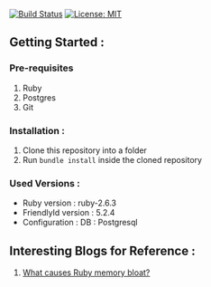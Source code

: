 [![Build Status](https://travis-ci.org/soumya74/rails_portal.svg?branch=master)](https://travis-ci.org/soumya74/rails_portal)
[![License: MIT](https://img.shields.io/badge/License-MIT-yellow.svg)](https://opensource.org/licenses/MIT)

## Getting Started :
### Pre-requisites
1.  Ruby
2.  Postgres
3.  Git

### Installation :
1.  Clone this repository into a folder
2.  Run `bundle install` inside the cloned repository


### Used Versions :

* Ruby version : ruby-2.6.3
* FriendlyId version : 5.2.4
* Configuration :
    DB : Postgresql

## Interesting Blogs for Reference :

1. [What causes Ruby memory bloat?](https://www.joyfulbikeshedding.com/blog/2019-03-14-what-causes-ruby-memory-bloat.html)
